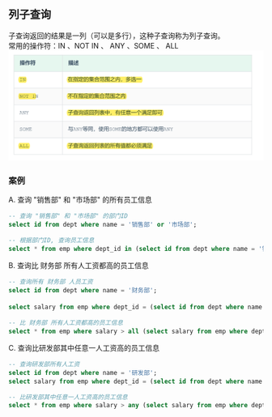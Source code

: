 ## 列子查询
子查询返回的结果是一列（可以是多行），这种子查询称为列子查询。  
常用的操作符：IN 、NOT IN 、 ANY 、SOME 、 ALL
![](../image/17.png)
### 案例
A. 查询 "销售部" 和 "市场部" 的所有员工信息
```SQL
-- 查询 "销售部" 和 "市场部" 的部门ID
select id from dept where name = '销售部' or '市场部';
```
```SQL
-- 根据部门ID, 查询员工信息
select * from emp where dept_id in (select id from dept where name = '销售部' or '市场部');
```
B. 查询比 财务部 所有人工资都高的员工信息
```SQL
-- 查询所有 财务部 人员工资
select id from dept where name = '财务部';

select salary from emp where dept_id = (select id from dept where name = '财务部');
```
```SQL
-- 比 财务部 所有人工资都高的员工信息
select * from emp where salary > all (select salary from emp where dept_id = (select id from dept where name = '财务部'));
```
C. 查询比研发部其中任意一人工资高的员工信息
```SQL
-- 查询研发部所有人工资
select id from dept where name = '研发部';
select salary from emp where dept_id = (select id from dept where name = '研发部');
```
```SQL
-- 比研发部其中任意一人工资高的员工信息
select * from emp where salary > any (select salary from emp where dept_id = (select id from dept where name = '研发部'));
```
